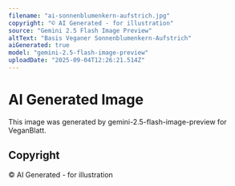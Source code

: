 ```yaml
---
filename: "ai-sonnenblumenkern-aufstrich.jpg"
copyright: "© AI Generated - for illustration"
source: "Gemini 2.5 Flash Image Preview"
altText: "Basis Veganer Sonnenblumenkern-Aufstrich"
aiGenerated: true
model: "gemini-2.5-flash-image-preview"
uploadDate: "2025-09-04T12:26:21.514Z"
---
```


# AI Generated Image

This image was generated by gemini-2.5-flash-image-preview for VeganBlatt.

## Copyright
© AI Generated - for illustration
